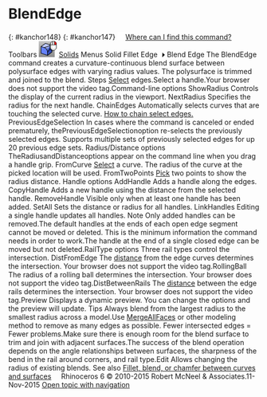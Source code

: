 ---
---


# BlendEdge
{: #kanchor148}
{: #kanchor147}
 [![images/transparent.gif](images/transparent.gif)Where can I find this command?](javascript:void(0);) Toolbars
![images/blendedge-filletedge-rt.png](images/blendedge-filletedge-rt.png) [Solids](solid-tools-toolbar.html) 
Menus
Solid
Fillet Edge![images/menuarrow.gif](images/menuarrow.gif)
Blend Edge
The BlendEdge command creates a curvature-continuous blend surface between polysurface edges with varying radius values.
The polysurface is trimmed and joined to the blend.
Steps
 [Select](select-objects.html) edges.Select a handle.Your browser does not support the video tag.Command-line options
ShowRadius
Controls the display of the current radius in the viewport.
NextRadius
Specifies the radius for the next handle.
ChainEdges
Automatically selects curves that are touching the selected curve.
 [How to chain select edges.](howtochainselectedges.html) 
PreviousEdgeSelection
In cases where the command is canceled or ended prematurely, thePreviousEdgeSelectionoption re-selects the previously selected edges. Supports multiple sets of previously selected edges for up 20 previous edge sets.
Radius/Distance options
TheRadiusandDistanceoptions appear on the command line when you drag a handle grip.
FromCurve
 [Select](select-objects.html) a curve. The radius of the curve at the picked location will be used.
FromTwoPoints
 [Pick](pick-location.html) two points to show the radius distance.
Handle options
AddHandle
Adds a handle along the edges.
CopyHandle
Adds a new handle using the distance from the selected handle.
RemoveHandle
Visible only when at least one handle has been added.
SetAll
Sets the distance or radius for all handles.
LinkHandles
Editing a single handle updates all handles.
Note
Only added handles can be removed.The default handles at the ends of each open edge segment cannot be moved or deleted. This is the minimum information the command needs in order to work.The handle at the end of a single closed edge can be moved but not deleted.RailType options
Three rail types control the intersection.
DistFromEdge
The [distance](distance-pick-2pts.html) from the edge curves determines the intersection.
Your browser does not support the video tag.RollingBall
The radius of a rolling ball determines the intersection.
Your browser does not support the video tag.DistBetweenRails
The [distance](distance-pick-2pts.html) between the edge rails determines the intersection.
Your browser does not support the video tag.Preview
Displays a dynamic preview.
You can change the options and the preview will update.
Tips
Always blend from the largest radius to the smallest radius across a model.Use [MergeAllFaces](mergeallfaces.html) or other modeling method to remove as many edges as possible. Fewer intersected edges = Fewer problems.Make sure there is enough room for the blend surface to trim and join with adjacent surfaces.The success of the blend operation depends on the angle relationships between surfaces, the sharpness of the bend in the rail around corners, and rail type.Edit
Allows changing the radius of existing blends.
See also
 [Fillet, blend, or chamfer between curves and surfaces](sak-fillet-blend-chamfer.html) 
&#160;
&#160;
Rhinoceros 6 © 2010-2015 Robert McNeel &amp; Associates.11-Nov-2015
 [Open topic with navigation](blendedge.html) 

